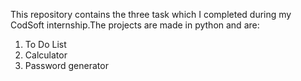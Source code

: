 This repository contains the three task which I completed during my CodSoft internship.The projects are made in python and are:
1. To Do List
2. Calculator
3. Password generator
